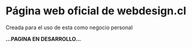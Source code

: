 # Página web oficial de webdesign.cl

Creada para el uso de esta como negocio personal

**...PAGINA EN DESARROLLO...**
